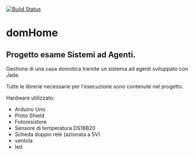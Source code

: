 [![Build Status](https://travis-ci.com/tnw513/domHome.svg?token=HfjjsxUxWbpxK7P9Cq3v&branch=master)](https://travis-ci.com/tnw513/domHome)

# domHome #
## Progetto esame Sistemi ad Agenti. ##

Gestione di una casa domotica tramite un sistema ad agenti sviluppato con Jade.

Tutte le librerie necessarie per l'esecuzione sono contenute nel progetto.

Hardware utilizzato:
- Arduino Uno
- Proto Shield
- Fotoresistore
- Sensore di temperatura DS18B20
- Scheda doppio relè (azionata a 5V)
- ventola
- led